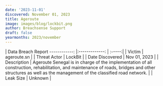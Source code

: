 ```yaml
---
date: '2023-11-01'
discovered: November 01, 2023
title: Ageroute
image: images/blog/lockbit.png
author: Breachsense Support
draft: false
yearmonths: 2023/november
---
```



| Data Breach Report
------------:     |:-------------:    | :-----:|
| Victim      | ageroute.sn      | 
| Threat Actor      | LockBit      | 
| Date Discovered      | Nov 01, 2023      | 
| Description      | Ageroute Senegal is in charge of the implementation of all construction, rehabilitation, and maintenance of roads, bridges and other structures as well as the management of the classified road network.      | 
| Leak Size      | Unknown      | 

